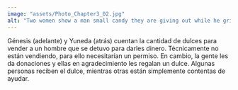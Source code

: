 ```yaml
---
image: "assets/Photo_Chapter3_02.jpg"
alt: "Two women show a man small candy they are giving out while he grips money"
---
```

Génesis (adelante) y Yuneda (atrás) cuentan la cantidad de dulces para vender a un hombre que se detuvo para darles dinero. Técnicamente no están vendiendo, para ello necesitarían un permiso. En cambio, la gente les da donaciones y ellas en agradecimiento les regalan un dulce. Algunas personas reciben el dulce, mientras otras están simplemente contentas de ayudar. 